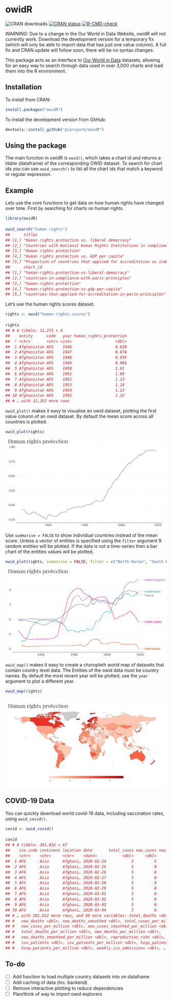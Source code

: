 owidR
================

<!-- badges: start -->

![CRAN downloads](http://cranlogs.r-pkg.org/badges/grand-total/owidR)
[![CRAN
status](https://www.r-pkg.org/badges/version/owidR)](https://CRAN.R-project.org/package=owidR)
[![R-CMD-check](https://github.com/piersyork/owidR/workflows/R-CMD-check/badge.svg)](https://github.com/piersyork/owidR/actions)
<!-- badges: end -->

*WARNING:* Due to a change in the Our World in Data Website, owidR will
not currently work. Download the development version for a temporary fix
(which will only be able to import data that has just one value column).
A full fix and CRAN update will follow soon, there will be no syntax
changes.

This package acts as an interface to [Our World in
Data](https://ourworldindata.org/) datasets, allowing for an easy way to
search through data used in over 3,000 charts and load them into the R
environment.

## Installation

To install from CRAN:

``` r
install.packages("owidR")
```

To install the development version from GitHub:

``` r
devtools::install_github("piersyork/owidR")
```

## Using the package

The main function in owidR is `owid()`, which takes a chart id and
returns a tibble (dataframe) of the corresponding OWID dataset. To
search for chart ids you can use `owid_search()` to list all the chart
ids that match a keyword or regular expression.

## Example

Lets use the core functions to get data on how human rights have changed
over time. First by searching for charts on human rights.

``` r
library(owidR)

owid_search("human rights")
##      titles                                                                                                                                        
## [1,] "Human rights protection vs. liberal democracy"                                                                                               
## [2,] "Countries with National Human Rights Institutions in compliance with the Paris Principles"                                                   
## [3,] "Human rights protection"                                                                                                                     
## [4,] "Human rights protection vs. GDP per capita"                                                                                                  
## [5,] "Proportion of countries that applied for accreditation as independent National Human Rights Institutions in compliance with Paris Principles"
##      chart_id                                                      
## [1,] "human-rights-protection-vs-liberal-democracy"                
## [2,] "countries-in-compliance-with-paris-principles"               
## [3,] "human-rights-protection"                                     
## [4,] "human-rights-protection-vs-gdp-per-capita"                   
## [5,] "countries-that-applied-for-accreditation-in-paris-principles"
```

Let’s use the human rights scores dataset.

``` r
rights <- owid("human-rights-scores")

rights
## # A tibble: 11,273 × 4
##    entity      code   year human_rights_protection
##  * <chr>       <chr> <int>                   <dbl>
##  1 Afghanistan AFG    1946                   0.829
##  2 Afghanistan AFG    1947                   0.878
##  3 Afghanistan AFG    1948                   0.935
##  4 Afghanistan AFG    1949                   0.966
##  5 Afghanistan AFG    1950                   1.01 
##  6 Afghanistan AFG    1951                   1.09 
##  7 Afghanistan AFG    1952                   1.13 
##  8 Afghanistan AFG    1953                   1.18 
##  9 Afghanistan AFG    1954                   1.22 
## 10 Afghanistan AFG    1955                   1.22 
## # … with 11,263 more rows
```

`owid_plot()` makes it easy to visualise an owid dataset, plotting the
first value column of an owid dataset. By default the mean score across
all countries is plotted.

``` r
owid_plot(rights)
```

<img src="inst/images/owid_plot-1.png" style="display: block; margin: auto;" />

Use `summarise = FALSE` to show individual countries instead of the mean
score. Unless a vector of entities is specified using the `filter`
argument 9 random entities will be plotted. If the data is not a
time-series then a bar chart of the entities values will be plotted.

``` r
owid_plot(rights, summarise = FALSE, filter = c("North Korea", "South Korea", "France", "United Kingdom", "United States"))
```

<img src="inst/images/owid_plot2-1.png" style="display: block; margin: auto;" />

`owid_map()` makes it easy to create a choropleth world map of datasets
that contain country level data. The Entities of the owid data must be
country names. By default the most recent year will be plotted, use the
`year` argument to plot a different year.

``` r
owid_map(rights)
```

<img src="inst/images/map-1.png" style="display: block; margin: auto;" />

## COVID-19 Data

You can quickly download world covid-19 data, including vaccination
rates, using `owid_covid()`.

``` r
covid <- owid_covid()

covid
## # A tibble: 201,032 × 67
##    iso_code continent location date       total_cases new_cases new_cases_smoot…
##    <chr>    <chr>     <chr>    <date>           <dbl>     <dbl>            <dbl>
##  1 AFG      Asia      Afghani… 2020-02-24           5         5           NA    
##  2 AFG      Asia      Afghani… 2020-02-25           5         0           NA    
##  3 AFG      Asia      Afghani… 2020-02-26           5         0           NA    
##  4 AFG      Asia      Afghani… 2020-02-27           5         0           NA    
##  5 AFG      Asia      Afghani… 2020-02-28           5         0           NA    
##  6 AFG      Asia      Afghani… 2020-02-29           5         0            0.714
##  7 AFG      Asia      Afghani… 2020-03-01           5         0            0.714
##  8 AFG      Asia      Afghani… 2020-03-02           5         0            0    
##  9 AFG      Asia      Afghani… 2020-03-03           5         0            0    
## 10 AFG      Asia      Afghani… 2020-03-04           5         0            0    
## # … with 201,022 more rows, and 60 more variables: total_deaths <dbl>,
## #   new_deaths <dbl>, new_deaths_smoothed <dbl>, total_cases_per_million <dbl>,
## #   new_cases_per_million <dbl>, new_cases_smoothed_per_million <dbl>,
## #   total_deaths_per_million <dbl>, new_deaths_per_million <dbl>,
## #   new_deaths_smoothed_per_million <dbl>, reproduction_rate <dbl>,
## #   icu_patients <dbl>, icu_patients_per_million <dbl>, hosp_patients <dbl>,
## #   hosp_patients_per_million <dbl>, weekly_icu_admissions <dbl>, …
```

## To-do

-   [ ] Add function to load multiple country datasets into on dataframe
-   [ ] Add caching of data (inc. backend)
-   [ ] Remove interactive plotting to reduce dependencies
-   [ ] Plan/think of way to import owid explorers
